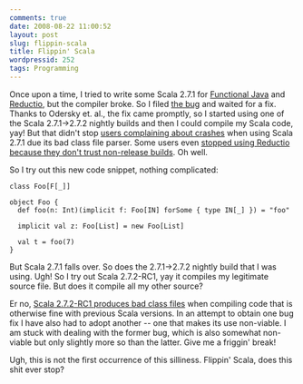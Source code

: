 ```yaml
---
comments: true
date: 2008-08-22 11:00:52
layout: post
slug: flippin-scala
title: Flippin' Scala
wordpressid: 252
tags: Programming
---
```


Once upon a time, I tried to write some Scala 2.7.1 for [Functional Java](http://functionaljava.org/) and [Reductio](http://reductiotest.org/), but the compiler broke. So I filed [the bug](https://lampsvn.epfl.ch/trac/scala/ticket/765) and waited for a fix. Thanks to Odersky et. al., the fix came promptly, so I started using one of the Scala 2.7.1->2.7.2 nightly builds and then I could compile my Scala code, yay! But that didn't stop [users complaining about crashes](https://issues.workingmouse.com/view.php?id=49) when using Scala 2.7.1 due its bad class file parser. Some users even [stopped using Reductio because they don't trust non-release builds](http://groups.google.com/group/reductio/browse_thread/thread/289340b14deecdaf). Oh well.

So I try out this new code snippet, nothing complicated:

    
~~~{.Scala}
class Foo[F[_]]

object Foo {
  def foo(n: Int)(implicit f: Foo[IN] forSome { type IN[_] }) = "foo"

  implicit val z: Foo[List] = new Foo[List]

  val t = foo(7)
}
~~~


But Scala 2.7.1 falls over. So does the 2.7.1->2.7.2 nightly build that I was using. Ugh! So I try out Scala 2.7.2-RC1, yay it compiles my legitimate source file. But does it compile all my other source?

Er no, [Scala 2.7.2-RC1 produces bad class files](http://lampsvn.epfl.ch/trac/scala/ticket/1270) when compiling code that is otherwise fine with previous Scala versions. In an attempt to obtain one bug fix I have also had to adopt another -- one that makes its use non-viable. I am stuck with dealing with the former bug, which is also somewhat non-viable but only slightly more so than the latter. Give me a friggin' break!

Ugh, this is not the first occurrence of this silliness. Flippin' Scala, does this shit ever stop?
